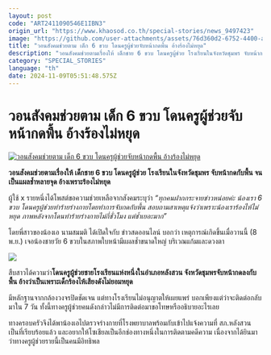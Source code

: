 ```yaml
---
layout: post
code: "ART2411090546E1IBN3"
origin_url: "https://www.khaosod.co.th/special-stories/news_9497423"
image: "https://github.com/user-attachments/assets/76d360d2-6752-4400-a24a-5fd9903810d4"
title: "วอนสังคมช่วยตาม เด็ก 6 ขวบ โดนครูผู้ช่วยจับหน้ากดพื้น อ้างร้องไม่หยุด"
description: "วอนสังคมช่วยตามเรื่องให้ เด็กชาย 6 ขวบ โดนครูผู้ช่วย โรงเรียนในจังหวัดชุมพร จับหน้ากดกับพื้น จนเป็นแผลช้ำหลายจุด อ้างเพราะร้องไม่หยุด"
category: "SPECIAL_STORIES"
language: "th"
date: 2024-11-09T05:51:48.575Z
---
```


# วอนสังคมช่วยตาม เด็ก 6 ขวบ โดนครูผู้ช่วยจับหน้ากดพื้น อ้างร้องไม่หยุด

[![วอนสังคมช่วยตาม เด็ก 6 ขวบ โดนครูผู้ช่วยจับหน้ากดพื้น อ้างร้องไม่หยุด](https://www.khaosod.co.th/wpapp/uploads/2024/11/child-2.jpg "วอนสังคมช่วยตาม เด็ก 6 ขวบ โดนครูผู้ช่วยจับหน้ากดพื้น อ้างร้องไม่หยุด")](https://www.khaosod.co.th/wpapp/uploads/2024/11/child-2.jpg)

**วอนสังคมช่วยตามเรื่องให้ เด็กชาย 6 ขวบ โดนครูผู้ช่วย โรงเรียนในจังหวัดชุมพร จับหน้ากดกับพื้น จนเป็นแผลช้ำหลายจุด อ้างเพราะร้องไม่หยุด**

ผู้ใช้ x รายหนึ่งได้โพสต์ขอความช่วยเหลือจากสังคมระบุว่า _“ทุกคนฝากกระจายข่าวหน่อยค่ะ น้องเรา 6 ขวบ โดนครูผู้ช่วยทำร้ายร่างกายโดยทำการจับกดกับพื้น สอบถามสาเหตุแจ้งว่าเพราะน้องเราร้องไห้ไม่หยุด ภาพหลังจากโดนทำร้ายร่างกายไม่กี่ชั่วโมง แต่ช้ำเยอะมาก”_

โดยพี่สาวของน้องเอ นามสมมติ ได้เปิดใจกับ ข่าวสดออนไลน์ บอกว่า เหตุการณ์เกิดขึ้นเมื่อวานนี้ (8 พ.ย.) เจอน้องชายวัย 6 ขวบในสภาพใบหน้ามีแผลช้ำขนาดใหญ่ บริเวณแก้มและดวงตา

[![](https://www.khaosod.co.th/wpapp/uploads/2024/11/capture-20241109-122750.jpg)](https://www.khaosod.co.th/wpapp/uploads/2024/11/capture-20241109-122750.jpg)

สืบสาวได้ความว่า**โดนครูผู้ช่วยชายโรงเรียนแห่งหนึ่งในอำเภอหลังสวน จังหวัดชุมพรจับหน้ากดลงกับพื้น อ้างว่าเป็นเพราะเด็กร้องไห้เสียงดังไม่ยอมหยุด**

มีหลักฐานจากกล้องวงจรปิดชัดเจน แต่ทางโรงเรียนไม่อนุญาตให้เผยแพร่ บอกเพียงแต่ว่าจะติดต่อกลับมาใน 7 วัน ทั้งนี้ทางครูผู้ช่วยคนดังกล่าวไม่มีการติดต่อมาขอโทษหรืออธิบายอะไรเลย

ทางครอบครัวจึงได้พาน้องเอไปตรวจร่างกายที่โรงพยาบาลพร้อมกับเข้าไปแจ้งความที่ สภ.หลังสวน เป็นที่เรียบร้อยแล้ว และอยากให้โซเชียลเป็นอีกช่องทางหนึ่งในการติดตามคดีความ เนื่องจากได้ยินมาว่าทางครูผู้ช่วยรายนี้เป็นคนมีอิทธิพล